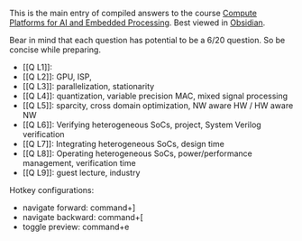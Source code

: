 This is the main entry of compiled answers to the course [Compute Platforms for AI and Embedded Processing](https://onderwijsaanbod.kuleuven.be/syllabi/e/H05H2AE.htm). Best viewed in [Obsidian](https://obsidian.md/). 

Bear in mind that each question has potential to be a 6/20 question. So be concise while preparing. 

- [[Q L1]]: 
- [[Q L2]]: GPU, ISP, 
- [[Q L3]]: parallelization, stationarity
- [[Q L4]]: quantization, variable precision MAC, mixed signal processing
- [[Q L5]]: sparcity, cross domain optimization, NW aware HW / HW aware NW
- [[Q L6]]: Verifying  heterogeneous SoCs, project, System Verilog verification
- [[Q L7]]: Integrating heterogeneous SoCs, design time
- [[Q L8]]: Operating heterogeneous SoCs, power/performance management, verification time
- [[Q L9]]: guest lecture, industry


Hotkey configurations: 
- navigate forward: command+]
- navigate backward: command+\[
- toggle preview: command+e